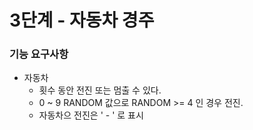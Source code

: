 # 3단계 - 자동차 경주
###  기능 요구사항
 - 자동차
   - 횟수 동안 전진 또는 멈출 수 있다. 
   - 0 ~ 9 RANDOM 값으로 RANDOM >= 4 인 경우 전진.
   - 자동차으 전진은  ' - ' 로 표시     
 